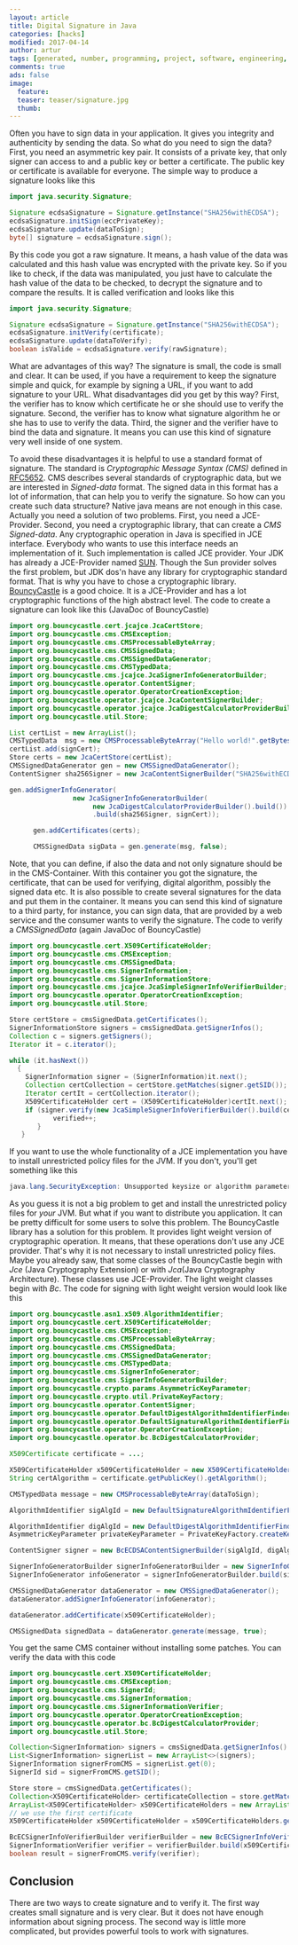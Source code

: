 ```yaml
---
layout: article
title: Digital Signature in Java
categories: [hacks]
modified: 2017-04-14
author: artur
tags: [generated, number, programming, project, software, engineering, cryptography]
comments: true
ads: false
image:
  feature:
  teaser: teaser/signature.jpg
  thumb:
---
```


Often you have to sign data in your application.
It gives you integrity and authenticity by sending the data.
So what do you need to sign the data? First, you need an asymmetric key pair. It consists of a private key,
that only signer can access to and a public key or better a certificate.
The public key or certificate is available for everyone. The simple way to produce a signature looks like this

```java
import java.security.Signature;

Signature ecdsaSignature = Signature.getInstance("SHA256withECDSA");
ecdsaSignature.initSign(eccPrivateKey);
ecdsaSignature.update(dataToSign);
byte[] signature = ecdsaSignature.sign();
```

By this code you got a raw signature. It means, a hash value of the data was calculated and this hash value was
encrypted with the private key. So if you like to check, if the data was manipulated, you just have to calculate the
hash value of the data to be checked, to decrypt the signature and to compare the results. It is called verification and looks like this

```java
import java.security.Signature;

Signature ecdsaSignature = Signature.getInstance("SHA256withECDSA");
ecdsaSignature.initVerify(certificate);
ecdsaSignature.update(dataToVerify);
boolean isValide = ecdsaSignature.verify(rawSignature);
```

What are advantages of this way? The signature is small, the code is small and clear. It can be used, if you have a requirement to keep 
the signature simple and quick, for example by signing a URL, if you want to add signature to your URL. What disadvantages did you get by
this way? First, the verifier has to know which certificate he or she should use to verify the signature. Second, the verifier has to know
what signature algorithm he or she has to use to verify the data. Third, the signer and the verifier have to bind the data and signature. It means you can use this kind 
of signature very well inside of one system.

To avoid these disadvantages it is helpful to use a standard format of signature. The standard is *Cryptographic Message Syntax (CMS)* defined in
[RFC5652](https://tools.ietf.org/html/rfc5652). CMS describes several standards of cryptographic data, but we are interested in *Signed-data* format.
The signed data in this format has a lot of information, that can help you to verify the signature. So how can you create such data structure?
Native java means are not enough in this case. Actually you need a solution of two problems.
First, you need a JCE-Provider. Second, you need a cryptographic library, that can create a *CMS Signed-data*.
Any cryptographic operation in Java is specified in JCE interface. Everybody who wants to use this interface needs 
an implementation of it. Such implementation is called JCE provider. Your JDK has already a JCE-Provider named
[SUN](http://docs.oracle.com/javase/8/docs/technotes/guides/security/SunProviders.html#SUNProvider). 
Though the Sun provider solves the first problem, but JDK dos'n have any library for cryptographic standard format.
That is why you have to chose a cryptographic library.
[BouncyCastle](https://www.bouncycastle.org/java.html) is a good choice. It is a JCE-Provider
and has a lot cryptographic functions of the high abstract level. The code to create a signature can look like this (JavaDoc of BouncyCastle)

```java
import org.bouncycastle.cert.jcajce.JcaCertStore;
import org.bouncycastle.cms.CMSException;
import org.bouncycastle.cms.CMSProcessableByteArray;
import org.bouncycastle.cms.CMSSignedData;
import org.bouncycastle.cms.CMSSignedDataGenerator;
import org.bouncycastle.cms.CMSTypedData;
import org.bouncycastle.cms.jcajce.JcaSignerInfoGeneratorBuilder;
import org.bouncycastle.operator.ContentSigner;
import org.bouncycastle.operator.OperatorCreationException;
import org.bouncycastle.operator.jcajce.JcaContentSignerBuilder;
import org.bouncycastle.operator.jcajce.JcaDigestCalculatorProviderBuilder;
import org.bouncycastle.util.Store;

List certList = new ArrayList();
CMSTypedData  msg = new CMSProcessableByteArray("Hello world!".getBytes());
certList.add(signCert);
Store certs = new JcaCertStore(certList);
CMSSignedDataGenerator gen = new CMSSignedDataGenerator();
ContentSigner sha256Signer = new JcaContentSignerBuilder("SHA256withECDSA").build(signKP.getPrivate());

gen.addSignerInfoGenerator(
                new JcaSignerInfoGeneratorBuilder(
                     new JcaDigestCalculatorProviderBuilder().build())
                     .build(sha256Signer, signCert));

      gen.addCertificates(certs);

      CMSSignedData sigData = gen.generate(msg, false);
```

Note, that you can define, if also the data and not only signature should be in the CMS-Container.
With this container you got the signature,
the certificate, that can be used for verifying, digital algorithm, possibly the signed data etc.
It is also possible to create several signatures for the data and put them in the container. It means you can send this kind of signature
to a third party, for instance, you can sign data, that are provided by a web service and the consumer wants to verify the signature.
The code to verify a *CMSSignedData* (again JavaDoc of BouncyCastle)

```java
import org.bouncycastle.cert.X509CertificateHolder;
import org.bouncycastle.cms.CMSException;
import org.bouncycastle.cms.CMSSignedData;
import org.bouncycastle.cms.SignerInformation;
import org.bouncycastle.cms.SignerInformationStore;
import org.bouncycastle.cms.jcajce.JcaSimpleSignerInfoVerifierBuilder;
import org.bouncycastle.operator.OperatorCreationException;
import org.bouncycastle.util.Store;

Store certStore = cmsSignedData.getCertificates();
SignerInformationStore signers = cmsSignedData.getSignerInfos();
Collection c = signers.getSigners();
Iterator it = c.iterator();

while (it.hasNext())
  {
    SignerInformation signer = (SignerInformation)it.next();
    Collection certCollection = certStore.getMatches(signer.getSID());
    Iterator certIt = certCollection.iterator();
    X509CertificateHolder cert = (X509CertificateHolder)certIt.next();
    if (signer.verify(new JcaSimpleSignerInfoVerifierBuilder().build(cert))) {
           verified++;
       }
   }
```

If you want to use the whole functionality of a JCE implementation you have to install unrestricted policy files for the JVM. If you don't,
you'll get something like this
```java
java.lang.SecurityException: Unsupported keysize or algorithm parameters" or "java.security.InvalidKeyException: Illegal key size
```

As you guess it is not a big problem to get and install the unrestricted policy files for *your* JVM. But what if you 
want to distribute you application. It can be pretty difficult for some users to solve this problem. The BouncyCastle library
has a solution for this problem. It provides light weight version of cryptographic operation. It means, that these operations don't use any JCE
provider. That's why it is not necessary to install unrestricted policy files. Maybe you already saw, that some classes of the BouncyCastle
begin with _Jce_  (Java Cryptography Extension) or with _Jca_(Java Cryptography Architecture). These classes use JCE-Provider.
The light weight classes begin with _Bc_.
The code for signing with light weight version would look like this

```java
import org.bouncycastle.asn1.x509.AlgorithmIdentifier;
import org.bouncycastle.cert.X509CertificateHolder;
import org.bouncycastle.cms.CMSException;
import org.bouncycastle.cms.CMSProcessableByteArray;
import org.bouncycastle.cms.CMSSignedData;
import org.bouncycastle.cms.CMSSignedDataGenerator;
import org.bouncycastle.cms.CMSTypedData;
import org.bouncycastle.cms.SignerInfoGenerator;
import org.bouncycastle.cms.SignerInfoGeneratorBuilder;
import org.bouncycastle.crypto.params.AsymmetricKeyParameter;
import org.bouncycastle.crypto.util.PrivateKeyFactory;
import org.bouncycastle.operator.ContentSigner;
import org.bouncycastle.operator.DefaultDigestAlgorithmIdentifierFinder;
import org.bouncycastle.operator.DefaultSignatureAlgorithmIdentifierFinder;
import org.bouncycastle.operator.OperatorCreationException;
import org.bouncycastle.operator.bc.BcDigestCalculatorProvider;

X509Certificate certificate = ...;

X509CertificateHolder x509CertificateHolder = new X509CertificateHolder(certificate.getEncoded());
String certAlgorithm = certificate.getPublicKey().getAlgorithm();

CMSTypedData message = new CMSProcessableByteArray(dataToSign);

AlgorithmIdentifier sigAlgId = new DefaultSignatureAlgorithmIdentifierFinder().find("SHA256WithECDSA");

AlgorithmIdentifier digAlgId = new DefaultDigestAlgorithmIdentifierFinder().find(sigAlgId);
AsymmetricKeyParameter privateKeyParameter = PrivateKeyFactory.createKey(softCert.getPrivateKey().getEncoded());

ContentSigner signer = new BcECDSAContentSignerBuilder(sigAlgId, digAlgId).build(privateKeyParameter);

SignerInfoGeneratorBuilder signerInfoGeneratorBuilder = new SignerInfoGeneratorBuilder(new BcDigestCalculatorProvider());
SignerInfoGenerator infoGenerator = signerInfoGeneratorBuilder.build(signer, x509CertificateHolder);

CMSSignedDataGenerator dataGenerator = new CMSSignedDataGenerator();
dataGenerator.addSignerInfoGenerator(infoGenerator);

dataGenerator.addCertificate(x509CertificateHolder);

CMSSignedData signedData = dataGenerator.generate(message, true);
```

You get the same CMS container without installing some patches. You can verify the data with this code

```java
import org.bouncycastle.cert.X509CertificateHolder;
import org.bouncycastle.cms.CMSException;
import org.bouncycastle.cms.SignerId;
import org.bouncycastle.cms.SignerInformation;
import org.bouncycastle.cms.SignerInformationVerifier;
import org.bouncycastle.operator.OperatorCreationException;
import org.bouncycastle.operator.bc.BcDigestCalculatorProvider;
import org.bouncycastle.util.Store;

Collection<SignerInformation> signers = cmsSignedData.getSignerInfos().getSigners();
List<SignerInformation> signerList = new ArrayList<>(signers);
SignerInformation signerFromCMS = signerList.get(0);
SignerId sid = signerFromCMS.getSID();

Store store = cmsSignedData.getCertificates();
Collection<X509CertificateHolder> certificateCollection = store.getMatches(sid);
ArrayList<X509CertificateHolder> x509CertificateHolders = new ArrayList<>(certificateCollection);
// we use the first certificate
X509CertificateHolder x509CertificateHolder = x509CertificateHolders.get(0);

BcECSignerInfoVerifierBuilder verifierBuilder = new BcECSignerInfoVerifierBuilder(new BcDigestCalculatorProvider());
SignerInformationVerifier verifier = verifierBuilder.build(x509CertificateHolder);
boolean result = signerFromCMS.verify(verifier);
```

## Conclusion
There are two ways to create signature and to verify it. The first way creates small signature and is very clear. But it does not have enough 
information about signing process. The second way is little more complicated, but provides powerful tools to work with signatures.  
